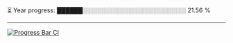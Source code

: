 
⏳ Year progress: ██████░░░░░░░░░░░░░░░░░░░░░░░░ 21.56 %

---

[![Progress Bar CI](https://github.com/thatoranzhevyy/thatoranzhevyy/actions/workflows/node.js.yml/badge.svg)](https://github.com/thatoranzhevyy/thatoranzhevyy/actions/workflows/node.js.yml)

